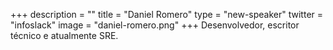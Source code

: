 +++
description = ""
title = "Daniel Romero"
type = "new-speaker"
twitter = "infoslack"
image = "daniel-romero.png"
+++
Desenvolvedor, escritor técnico e atualmente SRE.